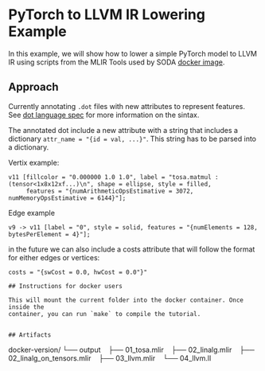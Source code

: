 # PyTorch to LLVM IR Lowering Example

In this example, we will show how to lower a simple PyTorch model to LLVM IR
using scripts from the MLIR Tools used by SODA [docker image](https://hub.docker.com/r/agostini01/mlir-tools-bookworm).

## Approach

Currently annotating `.dot` files with new attributes to represent features.
See [dot language spec](https://graphviz.org/doc/info/lang.html) for more
information on the sintax.

The annotated dot include a new attribute with a string that includes a dictionary `attr_name = "{id = val, ...}"`. This string has to be parsed into a dictionary.

Vertix example:

```
v11 [fillcolor = "0.000000 1.0 1.0", label = "tosa.matmul : (tensor<1x8x12xf...)\n", shape = ellipse, style = filled, 
     features = "{numArithmeticOpsEstimative = 3072, numMemoryOpsEstimative = 6144}"];
```

Edge example

```
v9 -> v11 [label = "0", style = solid, features = "{numElements = 128, bytesPerElement = 4}"];
```

in the future we can also include a costs attribute that will follow the format for either edges or vertices:

```
costs = "{swCost = 0.0, hwCost = 0.0"}"

## Instructions for docker users

This will mount the current folder into the docker container. Once inside the
container, you can run `make` to compile the tutorial.


## Artifacts

```
docker-version/
└── output
    ├── 01_tosa.mlir
    ├── 02_linalg.mlir
    ├── 02_linalg_on_tensors.mlir
    ├── 03_llvm.mlir
    └── 04_llvm.ll
```